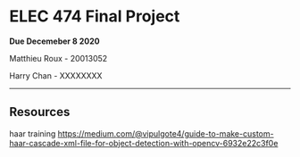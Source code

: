 # ELEC 474 Final Project
**Due Decemeber 8 2020**

Matthieu Roux - 20013052

Harry Chan - XXXXXXXX

--- 

## Resources

haar training
https://medium.com/@vipulgote4/guide-to-make-custom-haar-cascade-xml-file-for-object-detection-with-opencv-6932e22c3f0e